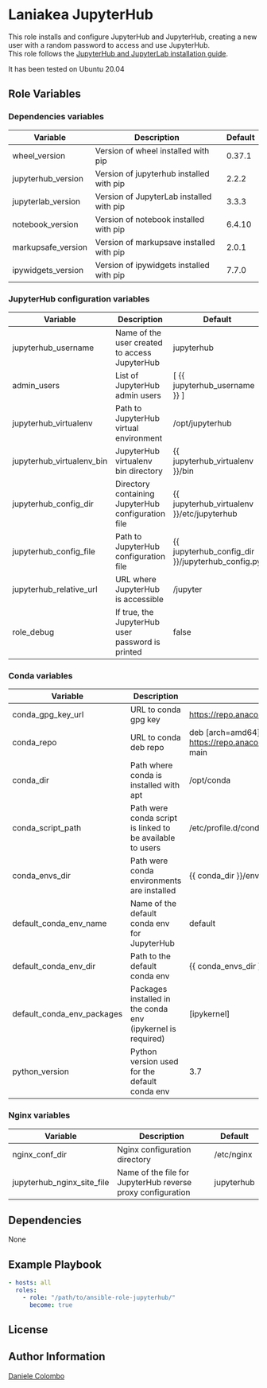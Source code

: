 Laniakea JupyterHub
===================

This role installs and configure JupyterHub and JupyterHub, creating a new user with a random password to access
and use JupyterHub.\
This role follows the [JupyterHub and JupyterLab installation guide](https://github.com/jupyterhub/jupyterhub-the-hard-way/blob/HEAD/docs/installation-guide-hard.md).

It has been tested on Ubuntu 20.04


Role Variables
--------------

### Dependencies variables
| Variable           | Description                              | Default |
| ------------------ | ---------------------------------------- | ------- |
| wheel_version      | Version of wheel installed with pip      | 0.37.1  |
| jupyterhub_version | Version of jupyterhub installed with pip | 2.2.2   |
| jupyterlab_version | Version of JupyterLab installed with pip | 3.3.3   |
| notebook_version   | Version of notebook installed with pip   | 6.4.10  |
| markupsafe_version | Version of markupsave installed with pip | 2.0.1   |
| ipywidgets_version | Version of ipywidgets installed with pip | 7.7.0   |

### JupyterHub configuration variables
| Variable                  | Description                                        | Default                                          |
| ------------------------- | -------------------------------------------------- | ------------------------------------------------ |
| jupyterhub_username       | Name of the user created to access JupyterHub      | jupyterhub                                       |
| admin_users               | List of JupyterHub admin users                     | [ {{ jupyterhub_username }} ]                    |
| jupyterhub_virtualenv     | Path to JupyterHub virtual environment             | /opt/jupyterhub                                  |
| jupyterhub_virtualenv_bin | JupyterHub virtualenv bin directory                | {{ jupyterhub_virtualenv }}/bin                  |
| jupyterhub_config_dir     | Directory containing JupyterHub configuration file | {{ jupyterhub_virtualenv }}/etc/jupyterhub       |
| jupyterhub_config_file    | Path to JupyterHub configuration file              | {{ jupyterhub_config_dir }}/jupyterhub_config.py |
| jupyterhub_relative_url   | URL where JupyterHub is accessible                 | /jupyter                                         |
| role_debug                | If true, the JupyterHub user password is printed   | false                                            |

### Conda variables
| Variable                   | Description                                                 | Default                                                                        |
| -------------------------- | ----------------------------------------------------------- | ------------------------------------------------------------------------------ |
| conda_gpg_key_url          | URL to conda gpg key                                        | https://repo.anaconda.com/pkgs/misc/gpgkeys/anaconda.asc                       |
| conda_repo                 | URL to conda deb repo                                       | deb [arch=amd64] https://repo.anaconda.com/pkgs/misc/debrepo/conda stable main |
| conda_dir                  | Path where conda is installed with apt                      | /opt/conda                                                                     |
| conda_script_path          | Path were conda script is linked to be available to users   | /etc/profile.d/conda.sh                                                        |
| conda_envs_dir             | Path were conda environments are installed                  | {{ conda_dir }}/envs                                                           |
| default_conda_env_name     | Name of the default conda env for JupyterHub                | default                                                                        |
| default_conda_env_dir      | Path to the default conda env                               | {{ conda_envs_dir }}/{{ default_conda_env_name }}                              |
| default_conda_env_packages | Packages installed in the conda env (ipykernel is required) | [ipykernel]                                                                    |
| python_version             | Python version used for the default conda env               | 3.7                                                                            |

### Nginx variables
| Variable                   | Description                                                 | Default    |
| -------------------------- | ----------------------------------------------------------- | ---------- |
| nginx_conf_dir             | Nginx configuration directory                               | /etc/nginx |
| jupyterhub_nginx_site_file | Name of the file for JupyterHub reverse proxy configuration | jupyterhub |

Dependencies
------------

None


Example Playbook
----------------

```yml
- hosts: all
  roles:
    - role: "/path/to/ansible-role-jupyterhub/"
      become: true
```
License
-------


Author Information
------------------

[Daniele Colombo](https://github.com/dacolombo)